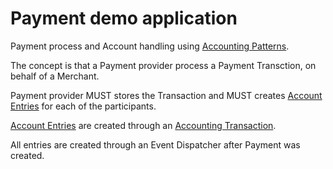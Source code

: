 # Payment demo application

Payment process and Account handling using [Accounting Patterns](http://martinfowler.com/eaaDev/).

The concept is that a Payment provider process a Payment Transction, on behalf of a Merchant.

Payment provider MUST stores the Transaction and MUST creates [Account Entries](http://martinfowler.com/eaaDev/AccountingEntry.html) for each of the participants.

[Account Entries](http://martinfowler.com/eaaDev/AccountingEntry.html) are created through an [Accounting Transaction](http://martinfowler.com/eaaDev/AccountingTransaction.html).

All entries are created through an Event Dispatcher after Payment was created.
